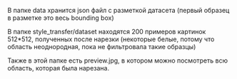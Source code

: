 В папке data хранится json файл с разметкой датасета (первый образец в разметке это весь bounding box)

В папке style_transfer/dataset находятся 200 примеров картинок 512*512, полученных после нарезки (некоторые белые, потому что область неоднородная, пока не фильтровала такие образцы)

Также в этой папке есть preview.jpg, в котором можно посмотреть всю область, которая была нарезана.
